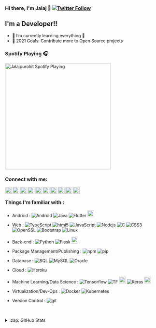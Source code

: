 ### Hi there, I'm Jalaj 👋 [![Twitter Follow](https://img.shields.io/twitter/follow/jalaj_purohit?color=1DA1F2&logo=twitter&style=for-the-badge)](https://twitter.com/intent/follow?original_referer=https%3A%2F%2Fgithub.com%2Fjalaj_purohit&screen_name=jalaj_purohit)

## I'm a Developer!!

- 🌱 I’m currently learning everything 🤣
- 🥅 2021 Goals: Contribute more to Open Source projects

### Spotify Playing 🎧

[<img src="https://now-playing-codestackr.vercel.app/api/spotify-playing" alt="Jalajpurohit Spotify Playing" width="350" />](https://open.spotify.com/user/22dchv2w672lco3h6gmts4d6q)

### Connect with me:

[<img align="left" alt="jalajpurohit | YouTube" width="22px" src="https://cdn.jsdelivr.net/npm/simple-icons@v3/icons/youtube.svg" />][youtube]
[<img align="left" alt="jalajpurohit | Twitter" width="22px" src="https://cdn.jsdelivr.net/npm/simple-icons@v3/icons/twitter.svg" />][twitter]
[<img align="left" alt="jalajpurohit | LinkedIn" width="22px" src="https://cdn.jsdelivr.net/npm/simple-icons@v3/icons/linkedin.svg" />][linkedin]
[<img align="left" alt="jalajpurohit | Instagram" width="22px" src="https://cdn.jsdelivr.net/npm/simple-icons@v3/icons/instagram.svg" />][instagram]
[<img align="left" alt="jalajpurohit | Stack Overflow" width="22px" src="https://cdn.jsdelivr.net/npm/simple-icons@3.3.0/icons/stackoverflow.svg" />][SOF]
[<img align="left" alt="jalajpurohit | Codepen" width="22px" src="https://cdn.jsdelivr.net/npm/simple-icons@3.0.1/icons/codepen.svg" />][codepen]
[<img align="left" alt="jalajpurohit | Dev.to" width="22px" src="https://cdn.jsdelivr.net/npm/simple-icons@3.0.1/icons/dev-dot-to.svg" />][dev.to]
[<img align="left" alt="jalajpurohit | Kaggle" width="22px" src="https://cdn.jsdelivr.net/npm/simple-icons@3.0.1/icons/kaggle.svg" />][kaggle]
[<img align="left" alt="jalajpurohit | Facebook" width="22px" src="https://cdn.jsdelivr.net/npm/simple-icons@3.0.1/icons/facebook.svg" />][facebook]
[<img align="left" alt="jalajpurohit | Medium" width="22px" src="https://cdn.jsdelivr.net/npm/simple-icons@3.0.1/icons/medium.svg" />][medium]
<br />

### Things I'm familiar with :

 - Android : 
   <img alt="Android" src="https://img.shields.io/badge/-Android-32de84?style=flat-square&logo=Android&logoColor=white" />
   <img alt="Java" src="https://img.shields.io/badge/-Java-5382a1?style=flat-square&logo=Java&logoColor=white" />
   <img alt="Flutter" src="https://img.shields.io/badge/-Flutter-32de84?style=flat-square&logo=Flutter&logoColor=white" />
   <img alt="Flutter2" src="https://www.vectorlogo.zone/logos/flutterio/flutterio-icon.svg" width="22" height="22"/>
 
 - Web : 
   <img alt="TypeScript" src="https://img.shields.io/badge/-TypeScript-007ACC?style=flat-square&logo=typescript&logoColor=white" />
   <img alt="html5" src="https://img.shields.io/badge/-HTML5-E34F26?style=flat-square&logo=html5&logoColor=white" />
   <img alt="JavaScript" src="https://img.shields.io/badge/-JavaScript-F9A03C?style=flat-square&logo=JavaScript&logoColor=white" />
   <img alt="Nodejs" src="https://img.shields.io/badge/-Nodejs-43853d?style=flat-square&logo=Node.js&logoColor=white" />
   <img alt="C" src="https://img.shields.io/badge/-C-5382a1?style=flat-square&logo=C&logoColor=white" />
   <img alt="CSS3" src="https://img.shields.io/badge/-CSS3-5382a1?style=flat-square&logo=CSS3&logoColor=white" />
   <img alt="OpenSSL" src="https://img.shields.io/badge/-OpenSSL-050505?style=flat-square&logo=OpenSSL&logoColor=white" />
   <img alt="Bootstrap" src="https://img.shields.io/badge/-Bootstrap-050505?style=flat-square&logo=Bootstrap&logoColor=white" />
   <img alt="Linux" src="https://img.shields.io/badge/-Linux-5382a1?style=flat-square&logo=Linux&logoColor=white" />
 
 - Back-end : 
   <img alt="Python" src="https://img.shields.io/badge/-Python-f8c256?style=flat-square&logo=Python&logoColor=white" />
   <img alt="Flask" src="https://img.shields.io/badge/-Flask-f8c256?style=flat-square&logo=Flask&logoColor=white" />
   <img alt="flask" src="https://www.vectorlogo.zone/logos/pocoo_flask/pocoo_flask-icon.svg" width="22" height="22"/>
  
 - Package Management/Publishing :
   <img alt="npm" src="https://img.shields.io/badge/-NPM-CB3837?style=flat-square&logo=npm&logoColor=white" />
   <img alt="pip" src="https://img.shields.io/badge/-PIP-f8c256?style=flat-square&logo=pip&logoColor=white" />
 
 - Database :
   <img alt="SQL" src="https://img.shields.io/badge/-SQL-430098?style=flat-square&logo=SQL&logoColor=white" />
   <img alt="MySQL" src="https://img.shields.io/badge/-MySQL-430098?style=flat-square&logo=MySQL&logoColor=white" />
   <img alt="Oracle" src="https://img.shields.io/badge/-Oracle-430098?style=flat-square&logo=Oracle&logoColor=white"/>
 
 - Cloud :
   <img alt="Heroku" src="https://img.shields.io/badge/-Heroku-430098?style=flat-square&logo=heroku&logoColor=white" />
   
 - Machine Learning/Data Science :
   <img alt="Tensorflow" src="https://img.shields.io/badge/-Tensorflow-FBBC05?style=flat-square&logo=Tensorflow&logoColor=white" />
   <img alt="TF" src="https://www.vectorlogo.zone/logos/tensorflow/tensorflow-ar21.svg"/>
   <img alt="TF2" src="https://www.vectorlogo.zone/logos/tensorflow/tensorflow-icon.svg" width="22" height="22"/>
   <img alt="Keras" src="https://img.shields.io/badge/-Keras-FB0000?style=flat-square&logo=Keras&logoColor=white" />
   <img alt="opencv" src="https://www.vectorlogo.zone/logos/opencv/opencv-icon.svg" width="22" height="22"/>
   
 - Virtualization/Dev-Ops :
   <img alt="Docker" src="https://img.shields.io/badge/-Docker-0db7ed?style=flat-square&logo=Docker&logoColor=white" />
   <img alt="Kubernetes" src="https://img.shields.io/badge/-Kubernetes-0db7ed?style=flat-square&logo=Kubernetes&logoColor=white" />
    
 - Version Control :
   <img alt="git" src="https://img.shields.io/badge/-Git-F05032?style=flat-square&logo=git&logoColor=white" />


<br />
<br />

<details>
  <summary>:zap: GitHub Stats</summary>

  <img align="left" alt="Jalajpurohit's GitHub Stats" src="https://github-readme-stats.codestackr.vercel.app/api?username=jalajpurohit&show_icons=true&hide_border=true" />

</details>

[twitter]: https://twitter.com/jalaj_purohit
[youtube]: https://in.linkedin.com/in/jalajpurohit
[instagram]: https://in.linkedin.com/in/jalajpurohit
[SOF]: https://in.linkedin.com/in/jalajpurohit
[linkedin]: https://in.linkedin.com/in/jalajpurohit
[codepen]: https://codepen.io/jalajpurohit
[dev.to]: https://dev.to/jalajpurohit
[kaggle]: https://kaggle.com/jalajpurohit
[facebook]: https://fb.com/jalajpurohit
[medium]: https://medium.com/@jalajpurohit
